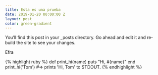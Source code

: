 ```yaml
---
title: Esta es una prueba
date: 2019-01-20 00:00:00 Z
layout: post
color: green-gradient
---
```


You’ll find this post in your _posts directory. Go ahead and edit it and re-build the site to see your changes. 

Efra

{% highlight ruby %}
def print_hi(name)
  puts "Hi, #{name}"
end
print_hi('Tom')
#=> prints 'Hi, Tom' to STDOUT.
{% endhighlight %}
